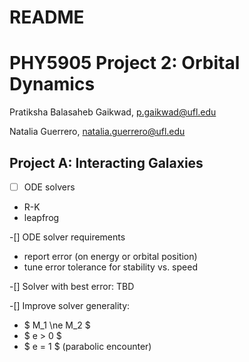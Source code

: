 # README #

# PHY5905 Project 2: Orbital Dynamics

Pratiksha Balasaheb Gaikwad, p.gaikwad@ufl.edu

Natalia Guerrero, natalia.guerrero@ufl.edu


## Project A: Interacting Galaxies

-[ ] ODE solvers
* R-K
* leapfrog

-[] ODE solver requirements
* report error (on energy or orbital position)
* tune error tolerance for stability vs. speed

-[] Solver with best error: TBD

-[] Improve solver generality:
* $ M_1 \ne M_2 $
* $ e > 0 $
* $ e = 1 $ (parabolic encounter)

